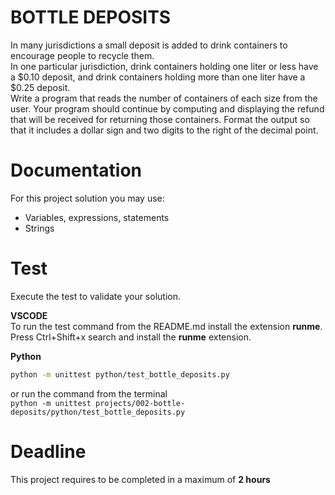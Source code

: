 # BOTTLE DEPOSITS

In many jurisdictions a small deposit is added to drink containers to encourage people to recycle them.  
In one particular jurisdiction, drink containers holding one liter or less have a $0.10 deposit,
and drink containers holding more than one liter have a $0.25 deposit.  
Write a program that reads the number of containers of each size from the user.
Your program should continue by computing and displaying the refund that will be received for returning those containers.
Format the output so that it includes a dollar sign and two digits to the right of the decimal point.

# Documentation

For this project solution you may use:

- Variables, expressions, statements
- Strings

# Test
Execute the test to validate your solution.  

**VSCODE**   
To run the test command from the README.md install the extension **runme**. 
Press Ctrl+Shift+x search and install the **runme** extension. 


**Python**

```sh
python -m unittest python/test_bottle_deposits.py
```

or run the command from the terminal  
`python -m unittest projects/002-bottle-deposits/python/test_bottle_deposits.py`

# Deadline

This project requires to be completed in a maximum of **2 hours**
